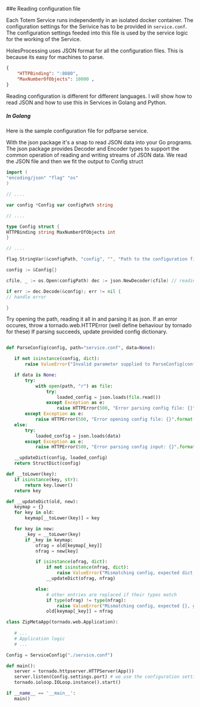 ##e Reading configuration file

Each Totem Service runs independently in an isolated docker container. The configuration settings for the Serivice has to be provided in `service.conf`. The configuration settings feeded into this file is used by the service logic for the working of the Service.

HolesProcessing uses JSON format for all the configuration files. This is because its easy for machines to parse. 

```json
{
	"HTTPBinding": ":8080", 
	"MaxNumberOfObjects": 10000 ,
}
```

Reading configuration is different for different languages. I will show how to read JSON and how to use this in Services in Golang and Python.
##### In Golang




Here is the sample configuration file for pdfparse service.

With the json package it's a snap to read JSON data into your Go programs. The json package provides Decoder and Encoder types to support the common operation of reading and writing streams of JSON data. We read the JSON file and then we fit the output to Config struct

```go
import (
"encoding/json" "flag" "os"
)

// ....

var config *Config var configPath string

// ....

type Config struct {
HTTPBinding string MaxNumberOfObjects int
}

// ....

flag.StringVar(&configPath, "config", "", "Path to the configuration file") flag.Parse()

config := &Config{}

cfile, _ := os.Open(configPath) dec := json.NewDecoder(cfile) // reading from json data

if err := dec.Decode(&config); err != nil {
// handle error

}
```


Try opening the path, reading it all in and parsing it as json. If an error occures, throw a tornado.web.HTTPError (well define behaviour by tornado for these)
 If parsing succeeds, update provided config dictionary.

 ```python 

 def ParseConfig(config, path="service.conf", data=None):

    if not isinstance(config, dict):
        raise ValueError("Invalid parameter supplied to ParseConfig(config), given {}, but expects a dict".format(type(config)))

    if data is None:
        try:
            with open(path, "r") as file:
                try:
                    loaded_config = json.loads(file.read())
                except Exception as e:
                    raise HTTPError(500, "Error parsing config file: {}".format(e), reason="Bad Service Configuration")
        except Exception as e:
            raise HTTPError(500, "Error opening config file: {}".format(e), reason="Bad Service Configuration")
    else:
        try:
            loaded_config = json.loads(data)
        except Exception as e:
            raise HTTPError(500, "Error parsing config input: {}".format(e), reason="Bad Service Configuration")

    __updateDict(config, loaded_config)
    return StructDict(config)

def __toLower(key):
    if isinstance(key, str):
        return key.lower()
    return key

def __updateDict(old, new):
    keymap = {}
    for key in old:
        keymap[__toLower(key)] = key

    for key in new:
        _key = __toLower(key)
        if _key in keymap:
            ofrag = old[keymap[_key]]
            nfrag = new[key]

            if isinstance(ofrag, dict):
                if not isinstance(nfrag, dict):
                    raise ValueError("Mismatching config, expected dict, got: {}".format(type(nfrag)))
                __updateDict(ofrag, nfrag)

            else:
                # other entries are replaced if their types match
                if type(ofrag) != type(nfrag):
                    raise ValueError("Mismatching config, expected {}, got: {}".format(type(ofrag),type(nfrag)))
                old[keymap[_key]] = nfrag

class ZipMetaApp(tornado.web.Application):
	
	# ...
	# Application logic 
	# ...

Config = ServiceConfig("./service.conf")

def main():
    server = tornado.httpserver.HTTPServer(App())
    server.listen(Config.settings.port) # we use the configuration settings 
    tornado.ioloop.IOLoop.instance().start()

if __name__ == '__main__':
    main()
```
    